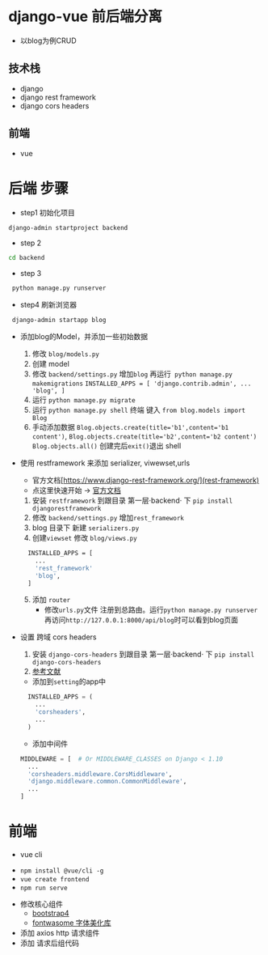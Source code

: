 # django-vue 前后端分离
  -  以blog为例CRUD
## 技术栈
 * django
 * django rest framework
 * django cors headers
##  前端 
 * vue
  
# 后端 步骤
* step1 初始化项目
 ```bash
 django-admin startproject backend
 ```
* step 2
```bash
cd backend
```
* step 3
```bash
 python manage.py runserver
```
* step4 刷新浏览器

```bash
 django-admin startapp blog
```
* 添加blog的Model，并添加一些初始数据
  
    1. 修改  `blog/models.py`
    2. 创建 model
    3. 修改 `backend/settings.py` 增加`blog` 再运行` python manage.py makemigrations`
      ```
      INSTALLED_APPS = [
          'django.contrib.admin',
          ...
          'blog',
      ]
      ```
    4. 运行 `python manage.py migrate`
    5. 运行 `python manage.py shell` 终端 键入 `from blog.models import Blog`
    6. 手动添加数据 
    `Blog.objects.create(title='b1',content='b1 content')`,
    `Blog.objects.create(title='b2',content='b2 content')`
    `Blog.objects.all()`
    创建完后`exit()`退出 shell
    

* 使用 restframework 来添加 serializer, viwewset,urls
  - 官方文档[https://www.django-rest-framework.org/](rest-framework)
  - 点这里快速开始 -> [官方文档](https://www.django-rest-framework.org/tutorial/quickstart/#views)
  1. 安装 `restframework` 到跟目录 第一层·backend· 下 `pip install djangorestframework`
  2. 修改 `backend/settings.py` 增加`rest_framework`
  3. blog 目录下 新建 `serializers.py`
  4. 创建`viewset` 修改 `blog/views.py`
  ```bash
    INSTALLED_APPS = [
      ...
      'rest_framework'
      'blog',
    ]
  ```
  5. 添加 `router`
     - 修改`urls.py`文件 注册到总路由。运行`python manage.py runserver` 再访问`http://127.0.0.1:8000/api/blog`时可以看到blog页面
* 设置 跨域 cors headers
  1.  安装 `django-cors-headers` 到跟目录 第一层·backend· 下 `pip install django-cors-headers`
  2. [参考文献](cnblogs.com/daviddd/p/12051522.html)
   - 添加到`setting`的app中
    ```py
      INSTALLED_APPS = (
        ...
        'corsheaders',
        ...
      )
    ```
    - 添加中间件
    ```py
    MIDDLEWARE = [  # Or MIDDLEWARE_CLASSES on Django < 1.10
      ...
      'corsheaders.middleware.CorsMiddleware',
      'django.middleware.common.CommonMiddleware',
      ...
    ]
    ```
# 前端 
* vue cli
 - `npm install @vue/cli -g`
 - `vue create frontend`
 - `npm run serve`
* 修改核心组件
  - [bootstrap4](https://v4.bootcss.com/docs/getting-started/introduction/)
  - [fontwasome 字体美化库](https://fontawesome.dashgame.com/)
* 添加 axios http 请求组件
* 添加 请求后组代码
